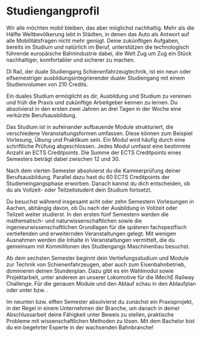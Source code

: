# Studiengangprofil
Wir alle möchten mobil bleiben,  das aber möglichst nachhaltig. Mehr als die Hälfte Weltbevölkerung lebt in Städten, in denen das Auto als Antwort auf alle Mobilitätsfragen nicht mehr genügt. Deine zukünftigen Aufgaben, bereits im Studium und natürlich im Beruf, unterstützen die technologisch führende europäische Bahnindustrie dabei, die Welt Zug um Zug ein Stück nachhaltiger, komfortabler und sicherer zu machen.

DI Rail, der duale Studiengang Schienenfahrzeugtechnik, ist ein neun oder elfsemestriger ausbildungsintegrierender dualer Studiengang mit einem Studienvolumen von 210 Credits.

Ein duales Studium ermöglicht es dir, Ausbildung und Studium zu vereinen und früh die Praxis und zukünftige Arbeitgeber kennen zu lernen. Du absolvierst in den ersten zwei Jahren an drei Tagen in der Woche eine verkürzte Berufsausbildung.

Das Studium ist in aufeinander aufbauende Module strukturiert, die verschiedene Veranstaltungsformen umfassen. Diese können zum Beispiel Vorlesung, Übung und Praktikum sein. Ein Modul wird häufig durch eine schriftliche Prüfung abgeschlossen. Jedes Modul umfasst eine bestimmte Anzahl an ECTS Creditpoints. Die Summe der ECTS Creditpoints eines Semesters beträgt dabei zwischen 12 und 30.

Nach dem vierten Semester absolvierst du die Kammerprüfung deiner Berufsausbildung. Parallel dazu hast du 60 ECTS Creditpoints der Studieneingangsphase erworben. Danach kannst du dich entscheiden, ob du als Vollzeit- oder Teilzeitstudent dein Studium fortsetzt.

Du besuchst während insgesamt acht oder zehn Semestern Vorlesungen in Aachen, abhängig davon, ob Du nach der Ausbildung in Vollzeit oder Teilzeit weiter studierst. In den ersten fünf Semestern werden die mathematisch- und naturwissenschaftlichen sowie die ingenieurwissenschaftlichen Grundlagen für die späteren fachspezifisch vertiefenden und erweiternden Veranstaltungen gelegt. Mit wenigen Ausnahmen werden die Inhalte in Veranstaltungen vermittelt, die du gemeinsam mit Kommilitonen des Studiengangs Maschinenbau besuchst.

Ab dem sechsten Semester beginnt dein Vertiefungsstudium und Module zur Technik von Schienenfahrzeugen, aber auch zum Eisenbahnbetrieb, dominieren deinen Stundenplan. Dazu gibt es ein Wahlmodul sowie Projektarbeit, unter anderem an unserer Lokomotive für die IMechE Railway Challenge. Für die genauen Module und den Ablauf schau in den Ablaufplan oder unter <Link Vollzeit> bzw. <Link Teilzeit>.

Im neunten bzw. elften Semester absolvierst du zunächst ein Praxisprojekt, in der Regel in einem Unternehmen der Branche, um danach in deiner Abschlussarbeit deine Fähigkeit unter Beweis zu stellen, praktische Probleme mit wissenschaftlichen Methoden zu lösen. Mit dem Bachelor bist du ein begehrter Experte in der wachsenden Bahnbranche!